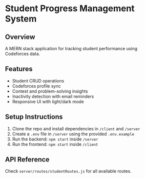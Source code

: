 # Student Progress Management System

## Overview
A MERN stack application for tracking student performance using Codeforces data.

## Features
- Student CRUD operations
- Codeforces profile sync
- Contest and problem-solving insights
- Inactivity detection with email reminders
- Responsive UI with light/dark mode

## Setup Instructions
1. Clone the repo and install dependencies in `/client` and `/server`
2. Create a `.env` file in `/server` using the provided `.env.example`
3. Run the backend: `npm start` inside `/server`
4. Run the frontend: `npm start` inside `/client`

## API Reference
Check `server/routes/studentRoutes.js` for all available routes.

